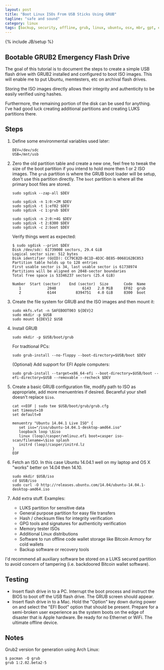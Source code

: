 ```yaml
---
layout: post
title: "Boot Linux ISOs From USB Sticks Using GRUB"
tagline: "safe and sound"
category: linux
tags: [backup, security, offline, grub, linux, ubuntu, osx, mbr, gpt, efi]
---
```

{% include JB/setup %}

## Bootable GRUB2 Emergency Flash Drive

The goal of this tutorial is to document the steps to create a simple USB flash drive with GRUB2 installed and configured to boot ISO images.  This will enable me to put Ubuntu, memtesters, etc on archival flash drives.

Storing the ISO images directly allows their integrity and authenticity to be easily verified using hashes.

Furthermore, the remaining portion of the disk can be used for anything.  I've had good luck creating additional partitions and creating LUKS partitions there.

## Steps

1. Define some environmental variables used later:

       DEV=/dev/sdc
       USB=/mnt/usb

2. Zero the old partition table and create a new one, feel free to tweak the size of the boot partition if you intend to hold more then 1 or 2 ISO images.  The `grub` partition is where the GRUB boot loader will be setup, don't use this partition directly.  The `boot` partition is where all the primary boot files are stored.

       sudo sgdisk --zap-all $DEV

       sudo sgdisk -n 1:0:+2M $DEV
       sudo sgdisk -t 1:ef02 $DEV
       sudo sgdisk -c 1:grub $DEV

       sudo sgdisk -n 2:0:+4G $DEV
       sudo sgdisk -t 2:8300 $DEV
       sudo sgdisk -c 2:boot $DEV

    Verify things went as expected:

       $ sudo sgdisk --print $DEV
       Disk /dev/sdc: 61739008 sectors, 29.4 GiB
       Logical sector size: 512 bytes
       Disk identifier (GUID): CC79C82D-BC1D-4D3C-BE85-0068162BC053
       Partition table holds up to 128 entries
       First usable sector is 34, last usable sector is 61738974
       Partitions will be aligned on 2048-sector boundaries
       Total free space is 53346237 sectors (25.4 GiB)

       Number  Start (sector)    End (sector)  Size       Code  Name
          1            2048            6143   2.0 MiB     EF02  grub
          2            6144         8394751   4.0 GiB     8300  boot

3. Create the file system for GRUB and the ISO images and then mount it:

       sudo mkfs.vfat -n SAFEBOOT003 ${DEV}2
       sudo mkdir -p $USB
       sudo mount ${DEV}2 $USB

4. Install GRUB

       sudo mkdir -p $USB/boot/grub

    For tradtional PCs:

       sudo grub-install --no-floppy --boot-directory=$USB/boot $DEV

    (Optional) Add support for EFI Apple computers:

       sudo grub-install --target=x86_64-efi --boot-directory=$USB/boot --efi-directory=$USB --removable --recheck $DEV


5. Create a basic GRUB configuration file, modify path to ISO as appropriate, add more menuentries if desired.  Becareful your shell doesn't replace `$iso`.

       cat <<EOF | sudo tee $USB/boot/grub/grub.cfg
       set timeout=10
       set default=0

       menuentry "Ubuntu 14.04.1 Live ISO" {
          set iso="/iso/ubuntu-14.04.1-desktop-amd64.iso"
          loopback loop \$iso
          linux (loop)/casper/vmlinuz.efi boot=casper iso-scan/filename=\$iso splash
          initrd (loop)/casper/initrd.lz
       }
       EOF

6. Fetch an ISO.  In this case Ubuntu 14.04.1 well on my laptop and OS X "works" better on 14.04 then 14.10.

       sudo mkdir $USB/iso
       cd $USB/iso
       sudo curl -O http://releases.ubuntu.com/14.04/ubuntu-14.04.1-desktop-amd64.iso

7. Add extra stuff.  Examples:

    * LUKS partition for sensitive data
    * General purpose partition for easy file transfers
    * Hash / checksum files for integrity verification
    * GPG tools and signatures for authenticity verification
    * Memory tester ISOs
    * Additional Linux distributions
    * Software to run offline code wallet storage like Bitcoin Armory for cold wallets
    * Backup software or recovery tools

I'd recommend all auxiliary software be stored on a LUKS secured partition to avoid concern of tampering (i.e. backdoored Bitcoin wallet software).

## Testing

* Insert flash drive in to a PC.  Interrupt the boot process and instruct the BIOS to boot off the USB flash drive.  The GRUB screen should appear.
* Insert flash drive in to a Mac.  Hold the "Option" key down during power on and select the "EFI Boot" option that should be present.  Prepare for a semi-broken user experience as the system boots on the edge of disaster that is Apple hardware.  Be ready for no Ethernet or WiFi.  The ultimate offline device.


## Notes

Grub2 version for generation using Arch Linux:

    $ pacman -Q grub
    grub 1:2.02.beta2-5
